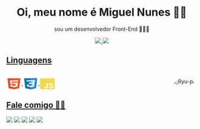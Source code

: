 <h1 align="center">Oi, meu nome é Miguel Nunes 👋🏽</h1>
<p align="center">sou um desenvolvedor Front-End 👨🏽‍💻</p>


<div align="center">
  <a href="https://github.com/Sapuiat">
  <img height="180em" src="https://github-readme-stats.vercel.app/api?username=Sapuiat&show_icons=true&theme=swift&include_all_commits=true&count_private=true"/>
  <img height="180em" src="https://github-readme-stats.vercel.app/api/top-langs/?username=Sapuiat&layout=compact&langs_count=7&theme=swift"/>
</div>
  
  <h2>Linguagens</h2>
  
<div style="display: inline_block"><br>
  <img align="center" alt="Miguel-HTML" height="30" width="40" src="https://raw.githubusercontent.com/devicons/devicon/master/icons/html5/html5-original.svg">
  <img align="center" alt="Miguel-CSS" height="30" width="40" src="https://raw.githubusercontent.com/devicons/devicon/master/icons/css3/css3-original.svg">
  <img align="center" alt="Miguel-Js" height="30" width="40" src="https://raw.githubusercontent.com/devicons/devicon/master/icons/javascript/javascript-plain.svg">
  <img align="right" alt="Ryu-pic" height="150" style="border-radius:50px;" src="https://i.picasion.com/pic92/97b419a04f6f24d7e67461bb7a4f6b94.gif">
</div> 
  <h2> Fale comigo 🤝🏽</h2>
  
<div> 
  <a href="https://twitter.com/miguelfrontend" target="_blank"><img src="https://img.shields.io/badge/Twitter-1DA1F2?style=for-the-badge&logo=twitter&logoColor=white"  target="_blank"></a>
  <a href="https://www.instagram.com/miguelfrontend/" target="_blank"><img src="https://img.shields.io/badge/-Instagram-%23E4405F?style=for-the-badge&logo=instagram&logoColor=white" target="_blank"></a>
 	<a href="https://wa.me/+5561995657945" target="_blank"><img src="https://img.shields.io/badge/WhatsApp-25D366?style=for-the-badge&logo=whatsapp&logoColor=white" target="_blank"></a>
 <a href="https://discord.gg/7sJraJ2HEE" target="_blank"><img src="https://img.shields.io/badge/Discord-7289DA?style=for-the-badge&logo=discord&logoColor=white" target="_blank"></a> 
  <a href = "mailto:miguelfrontend@gmail.com"><img src="https://img.shields.io/badge/-Gmail-%23333?style=for-the-badge&logo=gmail&logoColor=white" target="_blank"></a>
  <a href="https://www.linkedin.com/in/miguel-nunes-72b1ba253/" target="_blank"></a> 
